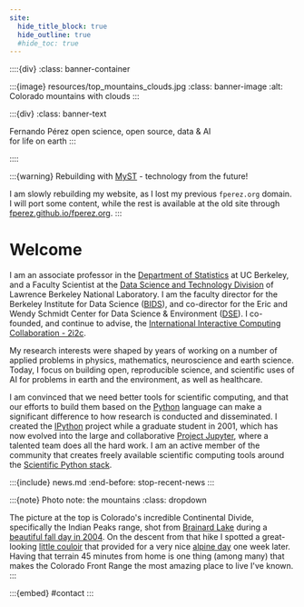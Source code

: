 ```yaml
---
site:
  hide_title_block: true
  hide_outline: true
  #hide_toc: true
---
```


::::{div}
:class: banner-container

  :::{image} resources/top_mountains_clouds.jpg
  :class: banner-image
  :alt: Colorado mountains with clouds
  :::

  :::{div}
  :class: banner-text

  Fernando Pérez
  <span class="banner-subtext">
  open science, open source, data & AI<br>
  for life on earth</span>
  :::

::::


:::{warning} Rebuilding with [MyST](https://mystmd) - technology from the future! 

I am slowly rebuilding my website, as I lost my previous `fperez.org` domain. I will port some content, while the rest is available at the old site through [fperez.github.io/fperez.org](https://fperez.github.io/fperez.org).
:::


# Welcome

I am an associate professor in the [Department of Statistics](http://statistics.berkeley.edu) at UC Berkeley, and a Faculty Scientist at the [Data Science and Technology Division](https://crd.lbl.gov/departments/data-science-and-technology) of Lawrence Berkeley National Laboratory. I am the faculty director for the Berkeley Institute for Data Science ([BIDS](http://bids.berkeley.edu)), and co-director for the Eric and Wendy Schmidt Center for Data Science & Environment ([DSE](https://dse.berkeley.edu/)). I co-founded, and continue to advise, the [International Interactive Computing Collaboration - 2i2c](https://2i2c.org).

My research interests were shaped by years of working on a number of applied problems in physics, mathematics, neuroscience and earth science. Today, I focus on building open, reproducible science, and scientific uses of AI for problems in earth and the environment, as well as healthcare.

I am convinced that we need better tools for scientific computing, and that our efforts to build them based on the [Python](http://www.python.org) language can make a significant difference to how research is conducted and disseminated. I created the [IPython](http://ipython.org) project while a graduate student in 2001, which has now evolved into the large and collaborative [Project Jupyter](), where a talented team does all the hard work. I am an active member of the community that creates freely available scientific computing tools around the [Scientific Python stack](http://scientific-python.org).


:::{include} news.md
:end-before: stop-recent-news
:::

:::{note} Photo note: the mountains
:class: dropdown

The picture at the top is Colorado's incredible Continental Divide, specifically the Indian Peaks range, shot from [Brainard Lake](http://maps.google.com/maps/place?cid=1317471477502605538&q=brainard+lake,+colorado&hl=en) during a [beautiful fall day in 2004](https://photos.app.goo.gl/a3T1FoFUuaskh41JA). On the descent from that hike I spotted a great-looking [little couloir](https://photos.app.goo.gl/NQQKFGVR3QklzPZ52) that provided for a very nice [alpine day](http://picasaweb.google.com/fdo.perez/CouloirLittlePawneePeak) one week later. Having that terrain 45 minutes from home is one thing (among many) that makes the Colorado Front Range the most amazing place to live I've known.
:::


:::{embed} #contact
:::
